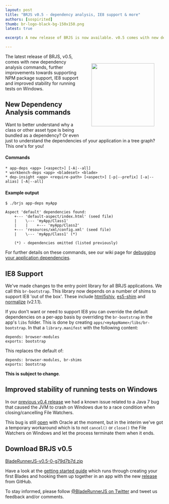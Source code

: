 ```yaml
---
layout: post
title: "BRJS v0.5 - dependency analysis, IE8 support & more"
authors: [sospirited]
thumb: br-logo-black-bg-150x150.png
latest: true

excerpt: A new release of BRJS is now available. v0.5 comes with new dependency analysis commands, further improvements towards supporting NPM packages, IE8 support and improved stability for running tests on Windows.

---
```


<img src="/blog/img/{{ page.thumb }}" style="margin: 30px; width:200px;" align="right" />
The latest release of BRJS, v0.5, comes with new dependency analysis commands, further improvements towards supporting NPM package support, IE8 support and improved stability for running tests on Windows.

## New Dependency Analysis commands

Want to better understand why a class or other asset type is being bundled as a dependency? Or even just to understand the dependencies of your application in a tree graph? This one's for you!

#### Commands

```
* app-deps <app> [<aspect>] [-A|--all]
* workbench-deps <app> <bladeset> <blade>
* dep-insight <app> <require-path> [<aspect>] [-p|--prefix] [-a|--alias] [-A|--all]
```

#### Example output
```
$ ./brjs app-deps myApp

Aspect 'default' dependencies found:
    +--- 'default-aspect/index.html' (seed file)
    |    \--- 'myApp/Class1'
    |    |    +--- 'myApp/Class2'
    +--- 'resources/xml/config.xml' (seed file)
    |    \--- 'myApp/Class1' (*)

    (*) - dependencies omitted (listed previously)
```

For further details on these commands, see our wiki page for [debugging your application dependencies](https://github.com/BladeRunnerJS/brjs/wiki/Debugging-your-application-dependencies).

## IE8 Support

We've made changes to the entry point library for all BRJS applications. We call this `br-bootstrap`. This library now depends on a number of shims to support IE8 'out of the box'. These include [html5shiv](https://code.google.com/p/html5shiv/), [es5-shim](https://github.com/es-shims/es5-shim) and [normalize](https://github.com/necolas/normalize.css/) (v2.1.1).

If you don't want or need to support IE8 you can override the default dependencies on a per-app basis by overriding the `br-bootstrap` in the app's `libs` folder. This is done by creating `apps/<myAppName>/libs/br-bootstrap`. In that a `library.manifest` with the following content:

```
depends: browser-modules
exports: bootstrap
```

This replaces the default of:

```
depends: browser-modules, br-shims
exports: bootstrap
```

**This is subject to change**.

## Improved stability of running tests on Windows

In our [previous v0.4 release](https://github.com/BladeRunnerJS/brjs/releases/tag/v0.4) we had a known issue related to a Java 7 bug that caused the JVM to crash on Windows due to a race condition when closing/cancelling File Watchers.

This bug is still [open](http://bugs.java.com/bugdatabase/view_bug.do?bug_id=8029516) with Oracle at the moment, but in the interim we've got a temporary workaround which is to not `cancel()` or `close()` the File Watchers on Windows and let the process terminate them when it ends.

## Download BRJS v0.5

[BladeRunnerJS-v0.5-0-g79d7b7d.zip](https://github.com/BladeRunnerJS/brjs/releases/download/v0.5/BladeRunnerJS-v0.5-0-g79d7b7d.zip)

Have a look at the [getting started guide](http://bladerunnerjs.org/docs/use/getting_started/) which runs through creating your first Blades and hooking them up together in an app with the new [release](https://github.com/BladeRunnerJS/brjs/releases/tag/v0.5) from GitHub.

To stay informed, please follow [@BladeRunnerJS on Twitter](http://twitter.com/bladerunnerjs) and tweet us feedback and/or comments.

